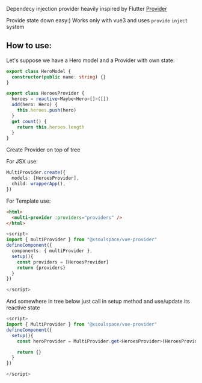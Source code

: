 Dependecy injection provider heavily inspired by Flutter [Provider](https://pub.dev/packages/provider)

Provide state down easy:)
Works only with vue3 and uses `provide` `inject` system

## How to use:

Let's suppose we have a Hero model and a Provider with own state:

```typescript
export class HeroModel {
  constructor(public name: string) {}
}

export class HeroesProvider {
  heroes = reactive<Maybe<Hero>[]>([])
  add(hero: Hero) {
    this.heroes.push(hero)
  }
  get count() {
    return this.heroes.length
  }
}
```

Create Provider on top of tree

For JSX use:

```typescript
MultiProvider.create({
  models: [HeroesProvider],
  child: wrapperApp(),
})
```

For Template use:

```html
<html>
  <multi-provider :providers="providers" />
</html>
```

```typescript
<script>
import { multiProvider } from "@xsoulspace/vue-provider"
defineComponent({
  components: { multiProvider },
  setup(){
    const providers = [HeroesProvider]
    return {providers}
  }
})

</script>
```

And somewhere in tree below just call in setup method and use/update its reactive state

```typescript
<script>
import { MultiProvider } from "@xsoulspace/vue-provider"
defineComponent({
  setup(){
    const heroProvider = MultiProvider.get<HeroesProvider>(HeroesProvider)

    return {}
  }
})

</script>
```
